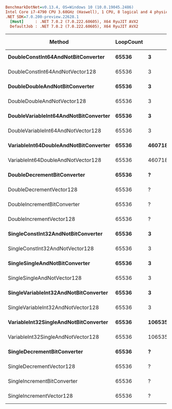 ``` ini

BenchmarkDotNet=v0.13.4, OS=Windows 10 (10.0.19045.2486)
Intel Core i7-4790 CPU 3.60GHz (Haswell), 1 CPU, 8 logical and 4 physical cores
.NET SDK=7.0.200-preview.22628.1
  [Host]     : .NET 7.0.2 (7.0.222.60605), X64 RyuJIT AVX2
  DefaultJob : .NET 7.0.2 (7.0.222.60605), X64 RyuJIT AVX2


```
|                                Method | LoopCount |                left |               right | value |     Mean |    Error |   StdDev | Code Size |
|-------------------------------------- |---------- |-------------------- |-------------------- |------ |---------:|---------:|---------:|----------:|
|    **DoubleConstInt64AndNotBitConverter** |     **65536** |                   **3** |                   **?** |     **?** | **53.59 μs** | **0.157 μs** | **0.131 μs** |      **52 B** |
|       DoubleConstInt64AndNotVector128 |     65536 |                   3 |                   ? |     ? | 18.22 μs | 0.106 μs | 0.094 μs |      35 B |
|        **DoubleDoubleAndNotBitConverter** |     **65536** |                   **3** |                   **1** |     **?** | **53.52 μs** | **0.094 μs** | **0.084 μs** |      **47 B** |
|           DoubleDoubleAndNotVector128 |     65536 |                   3 |                   1 |     ? | 22.62 μs | 0.446 μs | 1.034 μs |      27 B |
| **DoubleVariableInt64AndNotBitConverter** |     **65536** |                   **3** | **4607182418800017408** |     **?** | **53.44 μs** | **0.145 μs** | **0.136 μs** |      **42 B** |
|    DoubleVariableInt64AndNotVector128 |     65536 |                   3 | 4607182418800017408 |     ? | 18.29 μs | 0.150 μs | 0.140 μs |      32 B |
| **VariableInt64DoubleAndNotBitConverter** |     **65536** | **4607182418800017408** |                   **1** |     **?** | **53.46 μs** | **0.207 μs** | **0.194 μs** |      **40 B** |
|    VariableInt64DoubleAndNotVector128 |     65536 | 4607182418800017408 |                   1 |     ? | 18.16 μs | 0.082 μs | 0.073 μs |      32 B |
|           **DoubleDecrementBitConverter** |     **65536** |                   **?** |                   **?** |     **3** | **53.45 μs** | **0.167 μs** | **0.148 μs** |      **36 B** |
|              DoubleDecrementVector128 |     65536 |                   ? |                   ? |     3 | 18.27 μs | 0.151 μs | 0.134 μs |      31 B |
|           DoubleIncrementBitConverter |     65536 |                   ? |                   ? |     3 | 53.41 μs | 0.149 μs | 0.132 μs |      36 B |
|              DoubleIncrementVector128 |     65536 |                   ? |                   ? |     3 | 18.46 μs | 0.308 μs | 0.302 μs |      31 B |
|    **SingleConstInt32AndNotBitConverter** |     **65536** |                   **3** |                   **?** |     **?** | **53.56 μs** | **0.146 μs** | **0.130 μs** |      **46 B** |
|       SingleConstInt32AndNotVector128 |     65536 |                   3 |                   ? |     ? | 18.26 μs | 0.207 μs | 0.184 μs |      35 B |
|        **SingleSingleAndNotBitConverter** |     **65536** |                   **3** |                   **1** |     **?** | **53.50 μs** | **0.251 μs** | **0.223 μs** |      **45 B** |
|           SingleSingleAndNotVector128 |     65536 |                   3 |                   1 |     ? | 29.20 μs | 0.581 μs | 1.382 μs |      27 B |
| **SingleVariableInt32AndNotBitConverter** |     **65536** |                   **3** |          **1065353216** |     **?** | **55.24 μs** | **0.297 μs** | **0.278 μs** |      **40 B** |
|    SingleVariableInt32AndNotVector128 |     65536 |                   3 |          1065353216 |     ? | 20.04 μs | 0.324 μs | 0.303 μs |      32 B |
| **VariableInt32SingleAndNotBitConverter** |     **65536** |          **1065353216** |                   **1** |     **?** | **54.38 μs** | **0.274 μs** | **0.243 μs** |      **40 B** |
|    VariableInt32SingleAndNotVector128 |     65536 |          1065353216 |                   1 |     ? | 20.67 μs | 0.265 μs | 0.207 μs |      31 B |
|           **SingleDecrementBitConverter** |     **65536** |                   **?** |                   **?** |     **3** | **53.76 μs** | **0.228 μs** | **0.202 μs** |      **33 B** |
|              SingleDecrementVector128 |     65536 |                   ? |                   ? |     3 | 19.75 μs | 0.337 μs | 0.316 μs |      31 B |
|           SingleIncrementBitConverter |     65536 |                   ? |                   ? |     3 | 54.18 μs | 0.389 μs | 0.364 μs |      33 B |
|              SingleIncrementVector128 |     65536 |                   ? |                   ? |     3 | 19.92 μs | 0.389 μs | 0.400 μs |      31 B |
